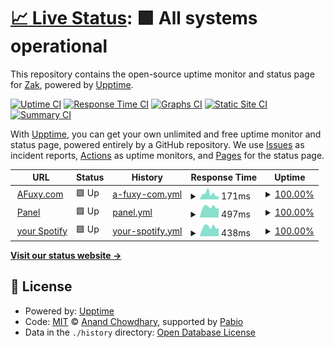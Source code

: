 # [📈 Live Status](https://AFuxy.github.io/upptime): <!--live status--> **🟩 All systems operational**

This repository contains the open-source uptime monitor and status page for [Zak](https://afuxy.com), powered by [Upptime](https://github.com/upptime/upptime).

[![Uptime CI](https://github.com/AFuxy/upptime/workflows/Uptime%20CI/badge.svg)](https://github.com/AFuxy/upptime/actions?query=workflow%3A%22Uptime+CI%22)
[![Response Time CI](https://github.com/AFuxy/upptime/workflows/Response%20Time%20CI/badge.svg)](https://github.com/AFuxy/upptime/actions?query=workflow%3A%22Response+Time+CI%22)
[![Graphs CI](https://github.com/AFuxy/upptime/workflows/Graphs%20CI/badge.svg)](https://github.com/AFuxy/upptime/actions?query=workflow%3A%22Graphs+CI%22)
[![Static Site CI](https://github.com/AFuxy/upptime/workflows/Static%20Site%20CI/badge.svg)](https://github.com/AFuxy/upptime/actions?query=workflow%3A%22Static+Site+CI%22)
[![Summary CI](https://github.com/AFuxy/upptime/workflows/Summary%20CI/badge.svg)](https://github.com/AFuxy/upptime/actions?query=workflow%3A%22Summary+CI%22)

With [Upptime](https://upptime.js.org), you can get your own unlimited and free uptime monitor and status page, powered entirely by a GitHub repository. We use [Issues](https://github.com/AFuxy/upptime/issues) as incident reports, [Actions](https://github.com/AFuxy/upptime/actions) as uptime monitors, and [Pages](https://AFuxy.github.io/upptime) for the status page.

<!--start: status pages-->
<!-- This summary is generated by Upptime (https://github.com/upptime/upptime) -->
<!-- Do not edit this manually, your changes will be overwritten -->
<!-- prettier-ignore -->
| URL | Status | History | Response Time | Uptime |
| --- | ------ | ------- | ------------- | ------ |
| <img alt="" src="https://i.imgur.com/QD81Lxt.png" height="13"> [AFuxy.com](https://afuxy.com) | 🟩 Up | [a-fuxy-com.yml](https://github.com/AFuxy/upptime/commits/HEAD/history/a-fuxy-com.yml) | <details><summary><img alt="Response time graph" src="./graphs/a-fuxy-com/response-time-week.png" height="20"> 171ms</summary><br><a href="https://status.afuxy.com/history/a-fuxy-com"><img alt="Response time 141" src="https://img.shields.io/endpoint?url=https%3A%2F%2Fraw.githubusercontent.com%2FAFuxy%2Fupptime%2FHEAD%2Fapi%2Fa-fuxy-com%2Fresponse-time.json"></a><br><a href="https://status.afuxy.com/history/a-fuxy-com"><img alt="24-hour response time 104" src="https://img.shields.io/endpoint?url=https%3A%2F%2Fraw.githubusercontent.com%2FAFuxy%2Fupptime%2FHEAD%2Fapi%2Fa-fuxy-com%2Fresponse-time-day.json"></a><br><a href="https://status.afuxy.com/history/a-fuxy-com"><img alt="7-day response time 171" src="https://img.shields.io/endpoint?url=https%3A%2F%2Fraw.githubusercontent.com%2FAFuxy%2Fupptime%2FHEAD%2Fapi%2Fa-fuxy-com%2Fresponse-time-week.json"></a><br><a href="https://status.afuxy.com/history/a-fuxy-com"><img alt="30-day response time 153" src="https://img.shields.io/endpoint?url=https%3A%2F%2Fraw.githubusercontent.com%2FAFuxy%2Fupptime%2FHEAD%2Fapi%2Fa-fuxy-com%2Fresponse-time-month.json"></a><br><a href="https://status.afuxy.com/history/a-fuxy-com"><img alt="1-year response time 141" src="https://img.shields.io/endpoint?url=https%3A%2F%2Fraw.githubusercontent.com%2FAFuxy%2Fupptime%2FHEAD%2Fapi%2Fa-fuxy-com%2Fresponse-time-year.json"></a></details> | <details><summary><a href="https://status.afuxy.com/history/a-fuxy-com">100.00%</a></summary><a href="https://status.afuxy.com/history/a-fuxy-com"><img alt="All-time uptime 100.00%" src="https://img.shields.io/endpoint?url=https%3A%2F%2Fraw.githubusercontent.com%2FAFuxy%2Fupptime%2FHEAD%2Fapi%2Fa-fuxy-com%2Fuptime.json"></a><br><a href="https://status.afuxy.com/history/a-fuxy-com"><img alt="24-hour uptime 100.00%" src="https://img.shields.io/endpoint?url=https%3A%2F%2Fraw.githubusercontent.com%2FAFuxy%2Fupptime%2FHEAD%2Fapi%2Fa-fuxy-com%2Fuptime-day.json"></a><br><a href="https://status.afuxy.com/history/a-fuxy-com"><img alt="7-day uptime 100.00%" src="https://img.shields.io/endpoint?url=https%3A%2F%2Fraw.githubusercontent.com%2FAFuxy%2Fupptime%2FHEAD%2Fapi%2Fa-fuxy-com%2Fuptime-week.json"></a><br><a href="https://status.afuxy.com/history/a-fuxy-com"><img alt="30-day uptime 100.00%" src="https://img.shields.io/endpoint?url=https%3A%2F%2Fraw.githubusercontent.com%2FAFuxy%2Fupptime%2FHEAD%2Fapi%2Fa-fuxy-com%2Fuptime-month.json"></a><br><a href="https://status.afuxy.com/history/a-fuxy-com"><img alt="1-year uptime 100.00%" src="https://img.shields.io/endpoint?url=https%3A%2F%2Fraw.githubusercontent.com%2FAFuxy%2Fupptime%2FHEAD%2Fapi%2Fa-fuxy-com%2Fuptime-year.json"></a></details>
| <img alt="" src="https://icons.duckduckgo.com/ip3/panel.afuxy.com.ico" height="13"> [Panel](https://panel.afuxy.com) | 🟩 Up | [panel.yml](https://github.com/AFuxy/upptime/commits/HEAD/history/panel.yml) | <details><summary><img alt="Response time graph" src="./graphs/panel/response-time-week.png" height="20"> 497ms</summary><br><a href="https://status.afuxy.com/history/panel"><img alt="Response time 448" src="https://img.shields.io/endpoint?url=https%3A%2F%2Fraw.githubusercontent.com%2FAFuxy%2Fupptime%2FHEAD%2Fapi%2Fpanel%2Fresponse-time.json"></a><br><a href="https://status.afuxy.com/history/panel"><img alt="24-hour response time 440" src="https://img.shields.io/endpoint?url=https%3A%2F%2Fraw.githubusercontent.com%2FAFuxy%2Fupptime%2FHEAD%2Fapi%2Fpanel%2Fresponse-time-day.json"></a><br><a href="https://status.afuxy.com/history/panel"><img alt="7-day response time 497" src="https://img.shields.io/endpoint?url=https%3A%2F%2Fraw.githubusercontent.com%2FAFuxy%2Fupptime%2FHEAD%2Fapi%2Fpanel%2Fresponse-time-week.json"></a><br><a href="https://status.afuxy.com/history/panel"><img alt="30-day response time 478" src="https://img.shields.io/endpoint?url=https%3A%2F%2Fraw.githubusercontent.com%2FAFuxy%2Fupptime%2FHEAD%2Fapi%2Fpanel%2Fresponse-time-month.json"></a><br><a href="https://status.afuxy.com/history/panel"><img alt="1-year response time 448" src="https://img.shields.io/endpoint?url=https%3A%2F%2Fraw.githubusercontent.com%2FAFuxy%2Fupptime%2FHEAD%2Fapi%2Fpanel%2Fresponse-time-year.json"></a></details> | <details><summary><a href="https://status.afuxy.com/history/panel">100.00%</a></summary><a href="https://status.afuxy.com/history/panel"><img alt="All-time uptime 100.00%" src="https://img.shields.io/endpoint?url=https%3A%2F%2Fraw.githubusercontent.com%2FAFuxy%2Fupptime%2FHEAD%2Fapi%2Fpanel%2Fuptime.json"></a><br><a href="https://status.afuxy.com/history/panel"><img alt="24-hour uptime 100.00%" src="https://img.shields.io/endpoint?url=https%3A%2F%2Fraw.githubusercontent.com%2FAFuxy%2Fupptime%2FHEAD%2Fapi%2Fpanel%2Fuptime-day.json"></a><br><a href="https://status.afuxy.com/history/panel"><img alt="7-day uptime 100.00%" src="https://img.shields.io/endpoint?url=https%3A%2F%2Fraw.githubusercontent.com%2FAFuxy%2Fupptime%2FHEAD%2Fapi%2Fpanel%2Fuptime-week.json"></a><br><a href="https://status.afuxy.com/history/panel"><img alt="30-day uptime 100.00%" src="https://img.shields.io/endpoint?url=https%3A%2F%2Fraw.githubusercontent.com%2FAFuxy%2Fupptime%2FHEAD%2Fapi%2Fpanel%2Fuptime-month.json"></a><br><a href="https://status.afuxy.com/history/panel"><img alt="1-year uptime 100.00%" src="https://img.shields.io/endpoint?url=https%3A%2F%2Fraw.githubusercontent.com%2FAFuxy%2Fupptime%2FHEAD%2Fapi%2Fpanel%2Fuptime-year.json"></a></details>
| <img alt="" src="https://icons.duckduckgo.com/ip3/spotify.afuxy.com.ico" height="13"> [your Spotify](https://spotify.afuxy.com) | 🟩 Up | [your-spotify.yml](https://github.com/AFuxy/upptime/commits/HEAD/history/your-spotify.yml) | <details><summary><img alt="Response time graph" src="./graphs/your-spotify/response-time-week.png" height="20"> 438ms</summary><br><a href="https://status.afuxy.com/history/your-spotify"><img alt="Response time 420" src="https://img.shields.io/endpoint?url=https%3A%2F%2Fraw.githubusercontent.com%2FAFuxy%2Fupptime%2FHEAD%2Fapi%2Fyour-spotify%2Fresponse-time.json"></a><br><a href="https://status.afuxy.com/history/your-spotify"><img alt="24-hour response time 379" src="https://img.shields.io/endpoint?url=https%3A%2F%2Fraw.githubusercontent.com%2FAFuxy%2Fupptime%2FHEAD%2Fapi%2Fyour-spotify%2Fresponse-time-day.json"></a><br><a href="https://status.afuxy.com/history/your-spotify"><img alt="7-day response time 438" src="https://img.shields.io/endpoint?url=https%3A%2F%2Fraw.githubusercontent.com%2FAFuxy%2Fupptime%2FHEAD%2Fapi%2Fyour-spotify%2Fresponse-time-week.json"></a><br><a href="https://status.afuxy.com/history/your-spotify"><img alt="30-day response time 449" src="https://img.shields.io/endpoint?url=https%3A%2F%2Fraw.githubusercontent.com%2FAFuxy%2Fupptime%2FHEAD%2Fapi%2Fyour-spotify%2Fresponse-time-month.json"></a><br><a href="https://status.afuxy.com/history/your-spotify"><img alt="1-year response time 420" src="https://img.shields.io/endpoint?url=https%3A%2F%2Fraw.githubusercontent.com%2FAFuxy%2Fupptime%2FHEAD%2Fapi%2Fyour-spotify%2Fresponse-time-year.json"></a></details> | <details><summary><a href="https://status.afuxy.com/history/your-spotify">100.00%</a></summary><a href="https://status.afuxy.com/history/your-spotify"><img alt="All-time uptime 100.00%" src="https://img.shields.io/endpoint?url=https%3A%2F%2Fraw.githubusercontent.com%2FAFuxy%2Fupptime%2FHEAD%2Fapi%2Fyour-spotify%2Fuptime.json"></a><br><a href="https://status.afuxy.com/history/your-spotify"><img alt="24-hour uptime 100.00%" src="https://img.shields.io/endpoint?url=https%3A%2F%2Fraw.githubusercontent.com%2FAFuxy%2Fupptime%2FHEAD%2Fapi%2Fyour-spotify%2Fuptime-day.json"></a><br><a href="https://status.afuxy.com/history/your-spotify"><img alt="7-day uptime 100.00%" src="https://img.shields.io/endpoint?url=https%3A%2F%2Fraw.githubusercontent.com%2FAFuxy%2Fupptime%2FHEAD%2Fapi%2Fyour-spotify%2Fuptime-week.json"></a><br><a href="https://status.afuxy.com/history/your-spotify"><img alt="30-day uptime 100.00%" src="https://img.shields.io/endpoint?url=https%3A%2F%2Fraw.githubusercontent.com%2FAFuxy%2Fupptime%2FHEAD%2Fapi%2Fyour-spotify%2Fuptime-month.json"></a><br><a href="https://status.afuxy.com/history/your-spotify"><img alt="1-year uptime 100.00%" src="https://img.shields.io/endpoint?url=https%3A%2F%2Fraw.githubusercontent.com%2FAFuxy%2Fupptime%2FHEAD%2Fapi%2Fyour-spotify%2Fuptime-year.json"></a></details>

<!--end: status pages-->

[**Visit our status website →**](https://AFuxy.github.io/upptime)

## 📄 License

- Powered by: [Upptime](https://github.com/upptime/upptime)
- Code: [MIT](./LICENSE) © [Anand Chowdhary](https://anandchowdhary.com), supported by [Pabio](https://pabio.com)
- Data in the `./history` directory: [Open Database License](https://opendatacommons.org/licenses/odbl/1-0/)
